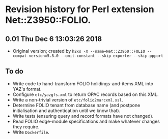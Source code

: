 # Revision history for Perl extension Net::Z3950::FOLIO.

## 0.01  Thu Dec  6 13:03:26 2018
* Original version; created by `h2xs -X --name=Net::Z3950::FOLIO --compat-version=5.8.0 --omit-constant --skip-exporter --skip-ppport`

## To do

* Write code to hand-transform FOLIO holidings-and-items XML into YAZ's format.
* Configure `etc/yazgfs.xml` to return OPAC records based on this XML.
* Write a non-trivial version of `etc/folio2marcxml.xsl`.
* Determine FOLIO tenant from database name (and postpone initialisation and authentication until we know that).
* Write tests (ensuring query and record formats have not changed).
* Read FOLIO edge-module specifications and make whatever changes they require.
* Write `Dockerfile`.
